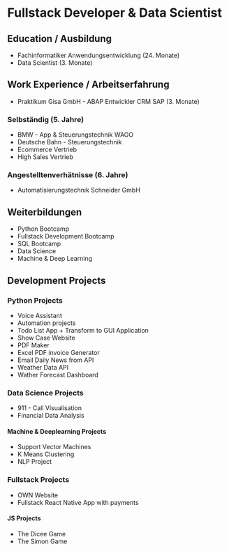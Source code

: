 # Fullstack Developer & Data Scientist

## Education / Ausbildung
- Fachinformatiker Anwendungsentwicklung (24. Monate)
- Data Scientist (3. Monate)

## Work Experience / Arbeitserfahrung
- Praktikum Gisa GmbH - ABAP Entwickler CRM SAP (3. Monate)

### Selbständig (5. Jahre)
- BMW - App & Steuerungstechnik WAGO
- Deutsche Bahn - Steuerungstechnik
- Ecommerce Vertrieb 
- High Sales Vertrieb

### Angestelltenverhätnisse (6. Jahre)
- Automatisierungstechnik Schneider GmbH
  
## Weiterbildungen
- Python Bootcamp
- Fullstack Development Bootcamp
- SQL Bootcamp
- Data Science
- Machine & Deep Learning

## Development Projects
### Python Projects
- Voice Assistant
- Automation projects
- Todo List App + Transform to GUI Application
- Show Case Website
- PDF Maker
- Excel PDF invoice Generator
- Email Daily News from API
- Weather Data API
- Wather Forecast Dashboard

### Data Science Projects
- 911 - Call Visualisation
- Financial Data Analysis

#### Machine & Deeplearning Projects 
- Support Vector Machines
- K Means Clustering
- NLP Project

### Fullstack Projects
- OWN Website
- Fullstack React Native App with payments

#### JS Projects 
- The Dicee Game
- The Simon Game

